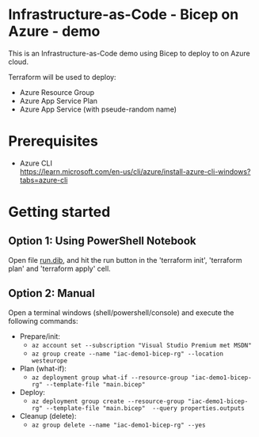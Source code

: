 # Infrastructure-as-Code - Bicep on Azure - demo

This is an Infrastructure-as-Code demo using Bicep to deploy to on Azure cloud.

Terraform will be used to deploy:

- Azure Resource Group
- Azure App Service Plan
- Azure App Service (with pseude-random name)

# Prerequisites

- Azure CLI  
  https://learn.microsoft.com/en-us/cli/azure/install-azure-cli-windows?tabs=azure-cli

# Getting started

## Option 1: Using PowerShell Notebook

Open file [run.dib](run.dib), and hit the run button in the 'terraform init', 'terraform plan' and 'terraform apply' cell.

## Option 2: Manual

Open a terminal windows (shell/powershell/console) and execute the following commands:

- Prepare/init:
  - `az account set --subscription "Visual Studio Premium met MSDN"`
  - `az group create --name "iac-demo1-bicep-rg" --location westeurope`
- Plan (what-if):
  - `az deployment group what-if --resource-group "iac-demo1-bicep-rg" --template-file "main.bicep"`
- Deploy:
  - `az deployment group create --resource-group "iac-demo1-bicep-rg" --template-file "main.bicep"  --query properties.outputs`
- Cleanup (delete):
  - `az group delete --name "iac-demo1-bicep-rg" --yes`
